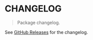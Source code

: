 # CHANGELOG

> Package changelog.

See [GitHub Releases](https://github.com/stdlib-js/assert-is-uint16array/releases) for the changelog.